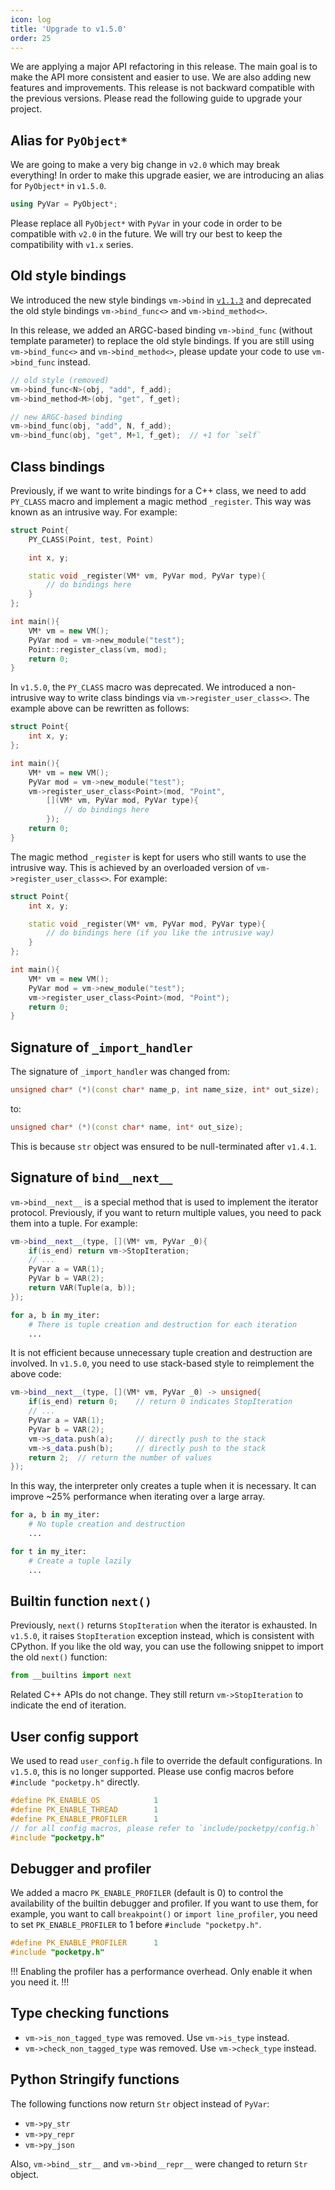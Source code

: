 ```yaml
---
icon: log
title: 'Upgrade to v1.5.0'
order: 25
---
```


We are applying a major API refactoring in this release. The main goal is to make the API more consistent and easier to use. We are also adding new features and improvements. This release is not backward compatible with the previous versions. Please read the following guide to upgrade your project.

## Alias for `PyObject*`

We are going to make a very big change in `v2.0` which may break everything!
In order to make this upgrade easier, we are introducing an alias for `PyObject*` in `v1.5.0`.

```cpp
using PyVar = PyObject*;
```

Please replace all `PyObject*` with `PyVar` in your code in order to be compatible with `v2.0` in the future.
We will try our best to keep the compatibility with `v1.x` series.

## Old style bindings

We introduced the new style bindings `vm->bind` in [`v1.1.3`](https://github.com/pocketpy/pocketpy/releases/tag/v1.1.3) and deprecated the old style bindings `vm->bind_func<>` and `vm->bind_method<>`.

In this release, we added an ARGC-based binding `vm->bind_func` (without template parameter)
to replace the old style bindings. If you are still using `vm->bind_func<>` and `vm->bind_method<>`,
please update your code to use `vm->bind_func` instead.

```cpp
// old style (removed)
vm->bind_func<N>(obj, "add", f_add);
vm->bind_method<M>(obj, "get", f_get);

// new ARGC-based binding
vm->bind_func(obj, "add", N, f_add);
vm->bind_func(obj, "get", M+1, f_get);  // +1 for `self`
```

## Class bindings

Previously, if we want to write bindings for a C++ class, we need to add `PY_CLASS` macro and implement a magic method `_register`. This way was known as an intrusive way. For example:

```cpp
struct Point{
    PY_CLASS(Point, test, Point)

    int x, y;

    static void _register(VM* vm, PyVar mod, PyVar type){
        // do bindings here
    }
};

int main(){
    VM* vm = new VM();
    PyVar mod = vm->new_module("test");
    Point::register_class(vm, mod);
    return 0;
}
```

In `v1.5.0`, the `PY_CLASS` macro was deprecated. We introduced a non-intrusive way to write class bindings via `vm->register_user_class<>`. The example above can be rewritten as follows:

```cpp
struct Point{
    int x, y;
};

int main(){
    VM* vm = new VM();
    PyVar mod = vm->new_module("test");
    vm->register_user_class<Point>(mod, "Point",
        [](VM* vm, PyVar mod, PyVar type){
            // do bindings here
        });
    return 0;
}
```

The magic method `_register` is kept for users who still wants to use the intrusive way.
This is achieved by an overloaded version of `vm->register_user_class<>`. For example:

```cpp
struct Point{
    int x, y;

    static void _register(VM* vm, PyVar mod, PyVar type){
        // do bindings here (if you like the intrusive way)
    }
};

int main(){
    VM* vm = new VM();
    PyVar mod = vm->new_module("test");
    vm->register_user_class<Point>(mod, "Point");
    return 0;
}
```

## Signature of `_import_handler`

The signature of `_import_handler` was changed from:

```cpp
unsigned char* (*)(const char* name_p, int name_size, int* out_size);
```

to:
```cpp
unsigned char* (*)(const char* name, int* out_size);
```

This is because `str` object was ensured to be null-terminated after `v1.4.1`.

## Signature of `bind__next__`

`vm->bind__next__` is a special method that is used to implement the iterator protocol.
Previously, if you want to return multiple values, you need to pack them into a tuple.
For example:

```cpp
vm->bind__next__(type, [](VM* vm, PyVar _0){
    if(is_end) return vm->StopIteration;
    // ...
    PyVar a = VAR(1);
    PyVar b = VAR(2);
    return VAR(Tuple(a, b));
});
```

```python
for a, b in my_iter:
    # There is tuple creation and destruction for each iteration
    ...
```

It is not efficient because unnecessary tuple creation and destruction are involved.
In `v1.5.0`, you need to use stack-based style to reimplement the above code:

```cpp
vm->bind__next__(type, [](VM* vm, PyVar _0) -> unsigned{
    if(is_end) return 0;    // return 0 indicates StopIteration
    // ...
    PyVar a = VAR(1);
    PyVar b = VAR(2);
    vm->s_data.push(a);     // directly push to the stack
    vm->s_data.push(b);     // directly push to the stack
    return 2;  // return the number of values
});
```

In this way, the interpreter only creates a tuple when it is necessary.
It can improve ~25% performance when iterating over a large array.

```python
for a, b in my_iter:
    # No tuple creation and destruction
    ...

for t in my_iter:
    # Create a tuple lazily
    ...
```

## Builtin function `next()`

Previously, `next()` returns `StopIteration` when the iterator is exhausted.
In `v1.5.0`, it raises `StopIteration` exception instead, which is consistent with CPython.
If you like the old way, you can use the following snippet to import the old `next()` function:

```python
from __builtins import next
```

Related C++ APIs do not change. They still return `vm->StopIteration` to indicate the end of iteration.

## User config support

We used to read `user_config.h` file to override the default configurations.
In `v1.5.0`, this is no longer supported.
Please use config macros before `#include "pocketpy.h"` directly.

```cpp
#define PK_ENABLE_OS            1
#define PK_ENABLE_THREAD        1
#define PK_ENABLE_PROFILER      1
// for all config macros, please refer to `include/pocketpy/config.h`
#include "pocketpy.h"
```

## Debugger and profiler

We added a macro `PK_ENABLE_PROFILER` (default is 0) to control the availability of the builtin debugger and profiler.
If you want to use them, for example, you want to call `breakpoint()` or `import line_profiler`, you need to set `PK_ENABLE_PROFILER` to 1 before `#include "pocketpy.h"`.

```cpp
#define PK_ENABLE_PROFILER      1
#include "pocketpy.h"
```

!!!
Enabling the profiler has a performance overhead. Only enable it when you need it.
!!!

## Type checking functions

+ `vm->is_non_tagged_type` was removed. Use `vm->is_type` instead.
+ `vm->check_non_tagged_type` was removed. Use `vm->check_type` instead.

## Python Stringify functions

The following functions now return `Str` object instead of `PyVar`:

+ `vm->py_str`
+ `vm->py_repr`
+ `vm->py_json`

Also, `vm->bind__str__` and `vm->bind__repr__` were changed to return `Str` object.
